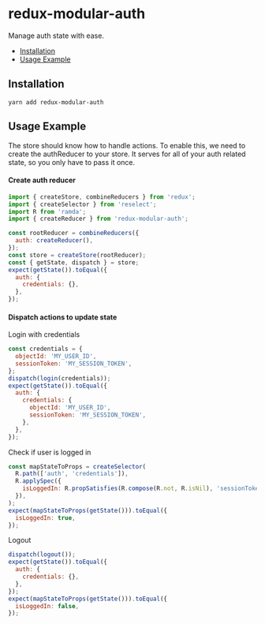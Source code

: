 # redux-modular-auth

Manage auth state with ease.

- [Installation](#installation)
- [Usage Example](#usage-example)


## Installation

```
yarn add redux-modular-auth
```


## Usage Example

The store should know how to handle actions. To enable this, we need to create the authReducer to your store. It serves for all of your auth related state, so you only have to pass it once.

#### Create auth reducer

```js
import { createStore, combineReducers } from 'redux';
import { createSelector } from 'reselect';
import R from 'ramda';
import { createReducer } from 'redux-modular-auth';

const rootReducer = combineReducers({
  auth: createReducer(),
});
const store = createStore(rootReducer);
const { getState, dispatch } = store;
expect(getState()).toEqual({
  auth: {
    credentials: {},
  },
});
```

#### Dispatch actions to update state

Login with credentials

```js
const credentials = {
  objectId: 'MY_USER_ID',
  sessionToken: 'MY_SESSION_TOKEN',
};
dispatch(login(credentials));
expect(getState()).toEqual({
  auth: {
    credentials: {
      objectId: 'MY_USER_ID',
      sessionToken: 'MY_SESSION_TOKEN',
    },
  },
});
```

Check if user is logged in

```js
const mapStateToProps = createSelector(
  R.path(['auth', 'credentials']),
  R.applySpec({
    isLoggedIn: R.propSatisfies(R.compose(R.not, R.isNil), 'sessionToken'),
  }),
);
expect(mapStateToProps(getState())).toEqual({
  isLoggedIn: true,
});
```

Logout

```js
dispatch(logout());
expect(getState()).toEqual({
  auth: {
    credentials: {},
  },
});
expect(mapStateToProps(getState())).toEqual({
  isLoggedIn: false,
});
```
